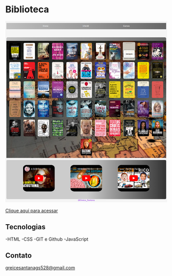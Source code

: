 # Biblioteca

![preview](./paginainicial.png/)




[Clique aqui para acessar](https://bibliotecaprincipal.000webhostapp.com/)

## Tecnologias

-HTML
-CSS
-GIT e Github
-JavaScript

## Contato 

greicesantanags528@gmail.com

